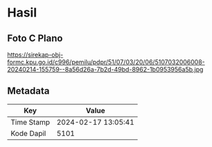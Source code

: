 # Hasil

## Foto C Plano

https://sirekap-obj-formc.kpu.go.id/c996/pemilu/pdpr/51/07/03/20/06/5107032006008-20240214-155759--8a56d26a-7b2d-49bd-8962-1b0953956a5b.jpg


## Metadata

| Key        | Value               |
| ---------- | ------------------- |
| Time Stamp | 2024-02-17 13:05:41 |
| Kode Dapil | 5101                |



